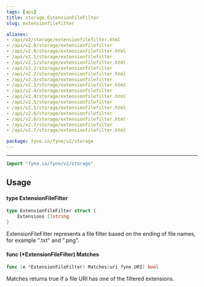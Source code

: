 ```yaml
---
tags: [api]
title: storage.ExtensionFileFilter
slug: extensionfilefilter

aliases:
- /api/v2/storage/extensionfilefilter.html
- /api/v2.0/storage/extensionfilefilter
- /api/v2.0/storage/extensionfilefilter.html
- /api/v2.1/storage/extensionfilefilter
- /api/v2.1/storage/extensionfilefilter.html
- /api/v2.2/storage/extensionfilefilter
- /api/v2.2/storage/extensionfilefilter.html
- /api/v2.3/storage/extensionfilefilter
- /api/v2.3/storage/extensionfilefilter.html
- /api/v2.4/storage/extensionfilefilter
- /api/v2.4/storage/extensionfilefilter.html
- /api/v2.5/storage/extensionfilefilter
- /api/v2.5/storage/extensionfilefilter.html
- /api/v2.6/storage/extensionfilefilter
- /api/v2.6/storage/extensionfilefilter.html
- /api/v2.7/storage/extensionfilefilter
- /api/v2.7/storage/extensionfilefilter.html

package: fyne.io/fyne/v2/storage
---
```



---
```go
import "fyne.io/fyne/v2/storage"
```

## Usage

#### type ExtensionFileFilter

```go
type ExtensionFileFilter struct {
	Extensions []string
}
```

ExtensionFileFilter represents a file filter based on the ending of file names, for example ".txt" and ".png".

#### func (*ExtensionFileFilter) Matches

```go
func (e *ExtensionFileFilter) Matches(uri fyne.URI) bool
```
Matches returns true if a file URI has one of the filtered extensions.

